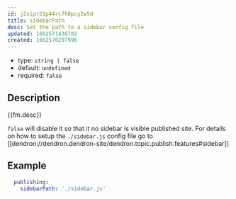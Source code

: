 ```yaml
---
id: j2xipr21p44rc7h8pcy2w5d
title: sidebarPath
desc: Set the path to a sidebar config file
updated: 1662571436782
created: 1662570297996
---
```


- type: `string | false`
- default: `undefined`
- required: `false`

## Description
{{fm.desc}}

`false` will disable it so that it no sidebar is visible published site.
For details on how to setup the `./sidebar.js` config file go to [[dendron://dendron.dendron-site/dendron.topic.publish.features#sidebar]]

## Example

```yml
  publishing:
    sidebarPath: './sidebar.js'
```